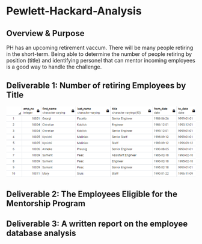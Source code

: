 # Pewlett-Hackard-Analysis

## Overview & Purpose

PH has an upcoming retirement vaccum.  There will be many people retiring in the short-term.  Being able to determine the number of people retiring by position (title) and identifying personel that can mentor incoming employees is a good way to handle the challenge.

## Deliverable 1: Number of retiring Employees by Title
![Retire_titles](Graphics/Retire_titles.PNG)

## Deliverable 2: The Employees Eligible for the Mentorship Program


## Deliverable 3:  A written report on the employee database analysis
